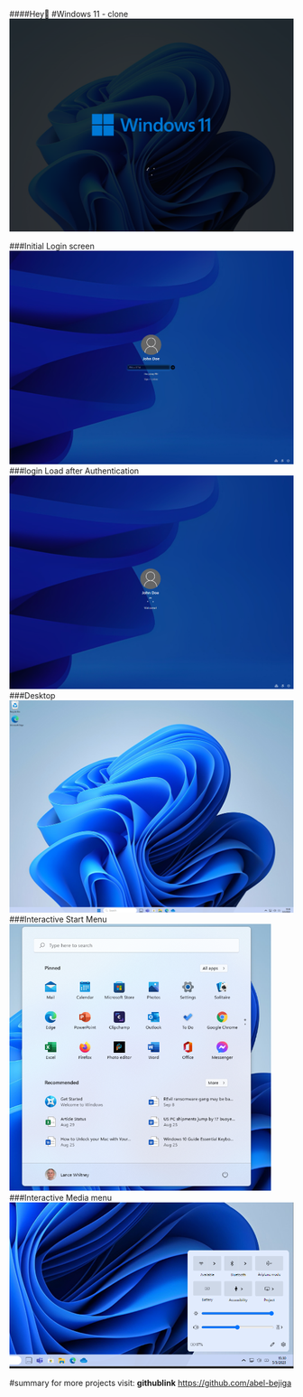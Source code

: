 ####Hey:wave:
#Windows 11 - clone
![Image](./image/screenShots/loading.png)

###Initial Login screen
![Image](./image/screenShots/login.png)
###login Load after Authentication
![Image](./image/screenShots/finalLogin.png)
###Desktop 
![Image](./image/screenShots/desktop.png)
###Interactive Start Menu
![Image](./image/screenShots/Screenshot%202023-04-01%20222904.png)
###Interactive Media menu
![Image](./image/screenShots/otherMenu.png)



#summary
for more projects visit: **githublink** <https://github.com/abel-bejiga>